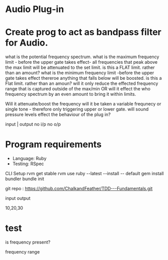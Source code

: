 # Audio Plug-in

# Create prog to act as bandpass filter for Audio.

what is the potential frequency spectrum.
what is the maximum frequency limit - before the upper gate takes effect- all frequencies that peak above the max limit will be attenuated to the set limit.
is this a FLAT limit. rather than an amount?
what is the minimum frequency limit -before the upper gate takes effect thereroe anything that falls below will be boosted.
is this a Flat limit. rather than an amoun?
will it only reduce the effected frequency range that is captured outside of the max/min OR will it effect the who frequency spectrum by an even amount to bring it within limits.

Will it attenuate/boost the frequency
will it be taken a variable frequnecy or single tone - therefore only triggering upper or lower gate.
will sound pressure levels effect the behaviour of the plug in?

input | output
no i/p no o/p

# Program requirements

- Language: Ruby
- Testing: RSpec

CLI Setup
rvm get stable
rvm use ruby --latest --install -- default
gem install bundler
bundle init

git repo : https://github.com/ChalkandFeather/TDD---Fundamentals.git

input output

10,20,30

# test

is frequency present?

frequency range
